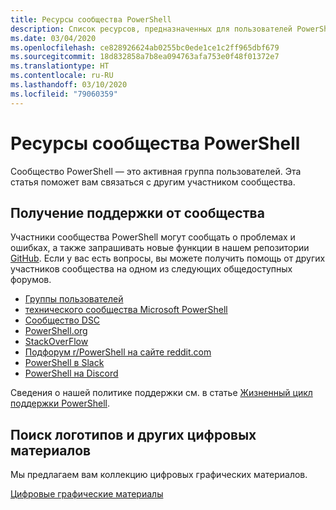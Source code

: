 ```yaml
---
title: Ресурсы сообщества PowerShell
description: Список ресурсов, предназначенных для пользователей PowerShell и созданных ими
ms.date: 03/04/2020
ms.openlocfilehash: ce828926624ab0255bc0ede1ce1c2ff965dbf679
ms.sourcegitcommit: 18d832858a7b8ea094763afa753e0f48f01372e7
ms.translationtype: HT
ms.contentlocale: ru-RU
ms.lasthandoff: 03/10/2020
ms.locfileid: "79060359"
---
```

# <a name="powershell-community-resources"></a>Ресурсы сообщества PowerShell

Сообщество PowerShell — это активная группа пользователей. Эта статья поможет вам связаться с другим участником сообщества.

## <a name="getting-support-from-the-community"></a>Получение поддержки от сообщества

Участники сообщества PowerShell могут сообщать о проблемах и ошибках, а также запрашивать новые функции в нашем репозитории [GitHub](https://github.com/powershell/powershell/issues). Если у вас есть вопросы, вы можете получить помощь от других участников сообщества на одном из следующих общедоступных форумов.

- [Группы пользователей](https://aka.ms/psusergroup)
- [технического сообщества Microsoft PowerShell](https://techcommunity.microsoft.com/t5/PowerShell/ct-p/WindowsPowerShell)
- [Сообщество DSC](https://dsccommunity.org/)
- [PowerShell.org](https://powershell.org/)
- [StackOverFlow](https://stackoverflow.com/questions/tagged/powershell)
- [Подфорум r/PowerShell на сайте reddit.com](https://www.reddit.com/r/PowerShell/)
- [PowerShell в Slack](https://join.slack.com/t/powershell/shared_invite/enQtNjk2ODE4MTkxNTY4LWJlOTU3NzBiYWFiMjM3Mzg3M2E5OGJiNGE4YjVhODVlNWNlY2I2ZWRkNGY2NjE4MThiYTg4OWI5NjA4MDM3ZjQ)
- [PowerShell на Discord](https://discord.gg/Ju25cw6)

Сведения о нашей политике поддержки см. в статье [Жизненный цикл поддержки PowerShell](/powershell/scripting/powershell-support-lifecycle).

## <a name="looking-for-logos-and-other-digital-goodies"></a>Поиск логотипов и других цифровых материалов

Мы предлагаем вам коллекцию цифровых графических материалов.

[Цифровые графические материалы](https://docs.microsoft.com/powershell/scripting/community/digital-art.md)
